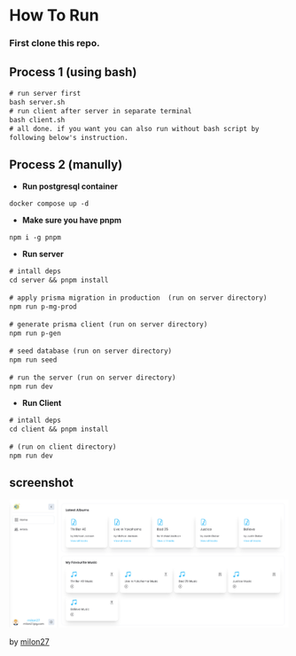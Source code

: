 # How To Run

### First clone this repo.

## Process 1 (using bash)

```
# run server first
bash server.sh
# run client after server in separate terminal
bash client.sh
# all done. if you want you can also run without bash script by following below's instruction.
```

## Process 2 (manully)

- **Run postgresql container**
```
docker compose up -d
```
- **Make sure you have pnpm**
```
npm i -g pnpm
```

- **Run server**
```
# intall deps
cd server && pnpm install

# apply prisma migration in production  (run on server directory)
npm run p-mg-prod

# generate prisma client (run on server directory)
npm run p-gen

# seed database (run on server directory)
npm run seed

# run the server (run on server directory)
npm run dev
```

- **Run Client**
```
# intall deps
cd client && pnpm install

# (run on client directory)
npm run dev
```


## screenshot

![screenshot](screenshot.png)


by [milon27](https://milon27.com/)